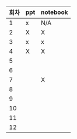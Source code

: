 | 회차 | ppt | notebook |
|------|-----|----------|
|1|x|N/A|
|2|X|X|
|3|x|x|
|4|X|X|
|5| | |
|6| | |
|7| |X|
|8| | |
|9| | |
|10| | |
|11| | |
|12| | |


